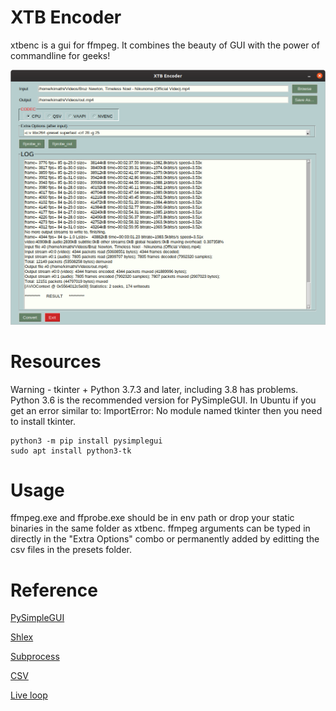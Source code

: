 # XTB Encoder
xtbenc is a gui for ffmpeg. It combines the beauty of GUI with the power of commandline for geeks!

![Options](images/xtbenc-01.png)

# Resources
Warning - tkinter + Python 3.7.3 and later, including 3.8 has problems. Python 3.6 is the recommended version for PySimpleGUI. In Ubuntu if you get an error similar to: ImportError: No module named tkinter then you need to install tkinter.
```
python3 -m pip install pysimplegui
sudo apt install python3-tk
```

# Usage
ffmpeg.exe and ffprobe.exe should be in env path or drop your static binaries in the same folder as xtbenc. ffmpeg arguments can be typed in directly in the "Extra Options" combo or permanently added by editting the csv files in the presets folder.

# Reference
[PySimpleGUI](https://github.com/PySimpleGUI/PySimpleGUI)

[Shlex](https://docs.python.org/3.6/library/shlex.html)

[Subprocess](https://docs.python.org/3.6/library/subprocess.html)

[CSV](https://docs.python.org/3.6/library/csv.html)

[Live loop](https://github.com/fabianlee/blogcode/tree/master/python)
